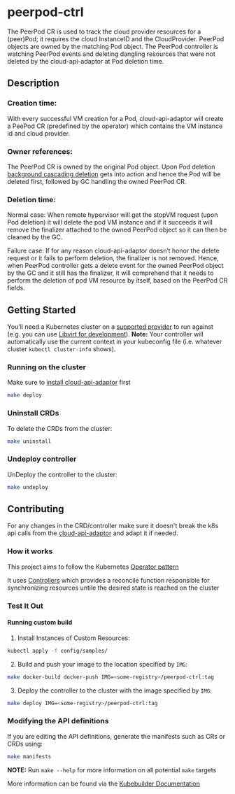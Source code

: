 # peerpod-ctrl
The PeerPod CR is used to track the cloud provider resources for a (peer)Pod; it requires the cloud InstanceID and the CloudProvider. PeerPod objects are owned by the matching Pod object.
The PeerPod controller is watching PeerPod events and deleting dangling resources that were not deleted by the cloud-api-adaptor at Pod deletion time.

## Description
### Creation time:
With every successful VM creation for a Pod, cloud-api-adaptor will create a PeePod CR (predefined by the operator) which contains the VM instance id and cloud provider.

### Owner references:
The PeerPod CR is owned by the original Pod object. Upon Pod deletion [background cascading deletion](https://kubernetes.io/docs/concepts/architecture/garbage-collection/#background-deletion) gets into action and hence the Pod will be deleted first, followed by GC handling the owned PeerPod CR.

### Deletion time:
Normal case: When remote hypervisor will get the stopVM request (upon Pod deletion) it will delete the pod VM instance and if it succeeds it will remove the finalizer attached to the owned PeerPod object so it can then be cleaned by the GC.

Failure case: If for any reason cloud-api-adaptor doesn’t honor the delete request or it fails to perform deletion, the finalizer is not removed. Hence, when PeerPod controller gets a delete event for the owned PeerPod object by the GC and it still has the finalizer, it will comprehend that it needs to perform the deletion of pod VM resource by itself, based on the PeerPod CR fields.

## Getting Started
You’ll need a Kubernetes cluster on a [supported provider](../README.md#supported-providers) to run against (e.g. you can use [Libvirt for development](../libvirt)).
**Note:** Your controller will automatically use the current context in your kubeconfig file (i.e. whatever cluster `kubectl cluster-info` shows).

### Running on the cluster
Make sure to [install cloud-api-adaptor](../install/README.md) first
```sh
make deploy
```

### Uninstall CRDs
To delete the CRDs from the cluster:

```sh
make uninstall
```

### Undeploy controller
UnDeploy the controller to the cluster:

```sh
make undeploy
```

## Contributing
For any changes in the CRD/controller make sure it doesn't break the k8s api calls from the [cloud-api-adaptor](../) and adapt it if needed.

### How it works
This project aims to follow the Kubernetes [Operator pattern](https://kubernetes.io/docs/concepts/extend-kubernetes/operator/)

It uses [Controllers](https://kubernetes.io/docs/concepts/architecture/controller/) 
which provides a reconcile function responsible for synchronizing resources untile the desired state is reached on the cluster 

### Test It Out
#### Running custom build
1. Install Instances of Custom Resources:

```sh
kubectl apply -f config/samples/
```

2. Build and push your image to the location specified by `IMG`:

```sh
make docker-build docker-push IMG=<some-registry>/peerpod-ctrl:tag
```

3. Deploy the controller to the cluster with the image specified by `IMG`:

```sh
make deploy IMG=<some-registry>/peerpod-ctrl:tag
```

### Modifying the API definitions
If you are editing the API definitions, generate the manifests such as CRs or CRDs using:

```sh
make manifests
```

**NOTE:** Run `make --help` for more information on all potential `make` targets

More information can be found via the [Kubebuilder Documentation](https://book.kubebuilder.io/introduction.html)

